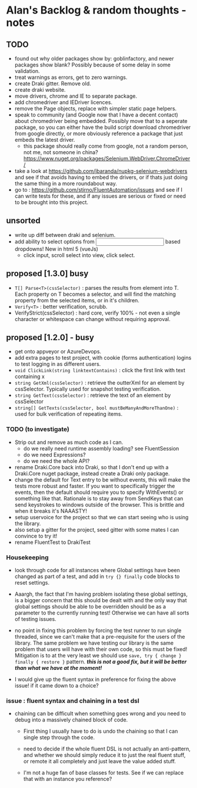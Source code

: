 # Alan's Backlog & random thoughts - notes

## TODO

- found out why older packages show by: goblinfactory, and newer packages show blank? Possibly because of some delay in some validation.
- treat warnings as errors, get to zero warnings.
- create Draki gitter. Remove old.
- create draki website.
- move drivers, chrome and IE to separate package.
- add chromedriver and IEDriver licences.
- remove the Page objects, replace with simpler static page helpers.
- speak to community (and Google now that I have a decent contact) about chromedriver being embedded. Possibly move that to a seperate package, so you can either have the build script download chromedriver from google directly, or more obviously reference a package that just embeds the latest driver.
  - this package should really come from google, not a random person, not me, not someone in china? https://www.nuget.org/packages/Selenium.WebDriver.ChromeDriver/
- take a look at https://github.com/jbaranda/nupkg-selenium-webdrivers
  and see if that avoids having to embed the drivers,
  or if thats just doing the same thing in a more roundabout way. 
- go to : https://github.com/stirno/FluentAutomation/issues and see if I can write tests for these, and if any issues are serious or fixed or need to be brought into this project.

## unsorted

- write up diff between draki and selenium.
- add ability to select options from <Input> based dropdowns! New in html 5 (vueJs)
	- click input, scroll select into view, click select.

## proposed [1.3.0] busy

- `T[] Parse<T>(cssSelector)` : parses the results from element into T. Each property on T becomes a selector, and will find the matching property from the selected items, or in it's children.
- `Verify<T>` : better verification, scrubb.
- VerifyStrict(cssSelector) : hard core, verify 100% - not even a single character or whitespace can change without requiring approval.

## proposed [1.2.0] - busy

- get onto appveyor or AzureDevops.
- add extra pages to test project, with cookie (forms authentication) logins to test logging in as different users.
- `void ClickLink(string linktextContains)` : click the first link with text containing x
- `string GetXml(cssSelector)` : retrieve the outterXml for an element by cssSelector. Typically used for snapshot testing verification.
- `string GetText(cssSelector)` : retrieve the text of an element by cssSelector
- `string[] GetTexts(cssSelector, bool mustBeManyAndMoreThanOne)` : used for bulk verification of repeating items.

### TODO (to investigate)

* Strip out and remove as much code as I can.
  - do we really need runtime assembly loading? see FluentSession
  - do we need Expressions?
  - do we need the whole API?
* rename Draki.Core back into Draki, so that I don't end up with a Draki.Core nuget package, instead create a Draki only package.
* change the default for Text entry to be without events, this will make the tests more robust and faster. If you want to specifically trigger the events, then the default should require you to specify WithEvents() or something like that. Rationale is to stay away from SendKeys that can send keystrokes to windows outside of the browser. This is brittle and when it breaks it's NAAASTY!
* setup uservoice for the project so that we can start seeing who is using the library.
* also setup a gitter for the project, seed gitter with some mates I can convince to try it!
* rename FluentTest to DrakiTest

### Housekeeping

* look through code for all instances where Global settings have been changed as part of a test, and add in `try {} finally` code blocks to reset settings. 

* Aaargh, the fact that I'm having problem isolating these global settings, is a bigger concern that this should be dealt with and the only way that global settings should be able to be overridden should be as a parameter to the currently running test! Otherwise we can have all sorts of testing issues.
* no point in fixing this problem by forcing the test runner to run single threaded, since we can't make that a pre-requisite for the users of the library. The same problem we have testing our library is the same problem that users will have with their own code, so this must be fixed! Mitigation is to at the very least we should use `save, try { change } finally { restore }` pattern. ***this is not a good fix, but it will be better than what we have at the moment!*** 
* I would give up the fluent syntax in preference for fixing the above issue! if it came down to a choice?

### issue : fluent syntax and chaining in a test dsl

* chaining can be difficult when something goes wrong and you need to debug into a massively chained block of code. 
  - First thing I usually have to do is undo the chaining so that I can single step through the code. 
  - need to decide if the whole fluent DSL is not actually an anti-pattern, and whether we should simply reduce it
    to just the real fluent stuff, or remote it all completely and just leave the value added stuff.

  - I'm not a huge fan of base classes for tests. See if we can replace that with an instance you reference?